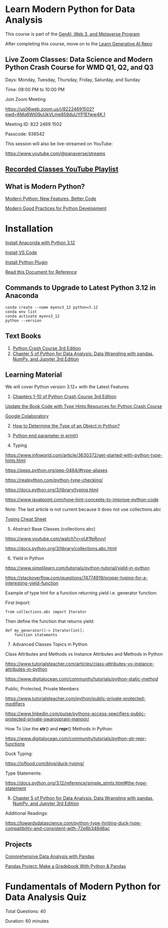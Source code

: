 # Learn Modern Python for Data Analysis

This course is part of the [GenAI, Web 3, and Metaverse Program](https://docs.google.com/presentation/d/1XVSZhmv4XH14YpyDxJIvYWiUrF1EO9tsUnle17wCLIc/edit?usp=sharing)

After completing this course, move on to the [Learn Generative AI Repo](https://github.com/panaverse/learn-generative-ai)

## Live Zoom Classes: Data Science and Modern Python Crash Course for WMD Q1, Q2, and Q3

Days: Monday, Tuesday, Thursday, Friday, Saturday, and Sunday

Time: 08:00 PM to 10:00 PM

Join Zoom Meeting

https://us06web.zoom.us/j/82224691502?pwd=6Mq6Wt09uUkVLme859duUYP1Efww4K.1

Meeting ID: 822 2469 1502

Passcode: 936542

This session will also be live-streamed on YouTube:
 
https://www.youtube.com/@panaverse/streams

## [Recorded Classes YouTube Playlist](https://www.youtube.com/playlist?list=PL0vKVrkG4hWrEujmnC7v2mSiaXMV_Tfu0)


## What is Modern Python?

[Modern Python: New Features, Better Code](https://www.easypost.com/blog/2022-09-14-modern-python-new-features-better-code)

[Modern Good Practices for Python Development](https://www.stuartellis.name/articles/python-modern-practices/)


# Installation

[Install Anaconda with Python 3.12](https://www.anaconda.com/download) 

[Install VS Code](https://code.visualstudio.com/)

[Install Python Plugin](https://marketplace.visualstudio.com/items?itemName=ms-python.python)

[Read this Document for Reference](https://python.plainenglish.io/typed-python-for-typescript-developers-791145e7171c)

## Commands to Upgrade to Latest Python 3.12 in Anaconda

    conda create --name myenv3_12 python=3.12
    conda env list
    conda activate myenv3_12
    python --version

## Text Books

1. [Python Crash Course 3rd Edition](https://www.amazon.com/Python-Crash-Course-Eric-Matthes/dp/1718502702/ref=sr_1_1)
2. [Chapter 5 of Python for Data Analysis: Data Wrangling with pandas, NumPy, and Jupyter 3rd Edition](https://www.amazon.com/Python-Data-Analysis-Wrangling-Jupyter/dp/109810403X/ref=sr_1_1)


## Learning Material

We will cover Python version 3.12+ with the Latest Features

1. [Chapters 1-10 of Python Crash Course 3rd Edition](https://www.amazon.com/Python-Crash-Course-Eric-Matthes/dp/1718502702/ref=sr_1_1)

[Update the Book Code with Type Hints
Resources for Python Crash Course](https://ehmatthes.github.io/pcc_3e/)

[Google Colaboratory](https://colab.google/)

2. [How to Determine the Type of an Object in Python?](https://itslinuxfoss.com/determine-type-object-python/) 

3. [Python end parameter in print()](https://www.geeksforgeeks.org/gfact-50-python-end-parameter-in-print/)

4. Typing
   
https://www.infoworld.com/article/3630372/get-started-with-python-type-hints.html

https://peps.python.org/pep-0484/#type-aliases

https://realpython.com/python-type-checking/

https://docs.python.org/3/library/typing.html 

https://www.javatpoint.com/type-hint-concepts-to-improve-python-code 

Note: The last article is not current because it does not use collections.abc 

[Typing Cheat Sheet](https://mypy.readthedocs.io/en/stable/cheat_sheet_py3.html)

5. Abstract Base Classes (collections.abc)

https://www.youtube.com/watch?v=oUt1feRoyvI 

https://docs.python.org/3/library/collections.abc.html 

6. Yield in Python

https://www.simplilearn.com/tutorials/python-tutorial/yield-in-python 

https://stackoverflow.com/questions/74774919/proper-typing-for-a-interesting-yield-function 

Example of type hint for a function returning yield i.e. generator function:

First Import:

    from collections.abc import Iterator

Then define the function that returns yield:

    def my_generator()-> Iterator[int]:
        function statements

7. Advanced Classes Topics in Python

Class Attributes and Methods vs Instance Attributes and Methods in Python

https://www.tutorialsteacher.com/articles/class-attributes-vs-instance-attributes-in-python

https://www.digitalocean.com/community/tutorials/python-static-method 

Public, Protected, Private Members

https://www.tutorialsteacher.com/python/public-private-protected-modifiers

https://www.linkedin.com/pulse/pythons-access-specifiers-public-protected-private-swarooprani-manoor/ 

How To Use the __str__() and __repr__() Methods in Python:

https://www.digitalocean.com/community/tutorials/python-str-repr-functions 

Duck Typing:

https://ioflood.com/blog/duck-typing/ 

Type Statements:

https://docs.python.org/3.12/reference/simple_stmts.html#the-type-statement 

8. [Chapter 5 of Python for Data Analysis: Data Wrangling with pandas, NumPy, and Jupyter 3rd Edition](https://www.amazon.com/Python-Data-Analysis-Wrangling-Jupyter/dp/109810403X/ref=sr_1_1)

Additional Readings:

https://towardsdatascience.com/python-type-hinting-duck-type-compatibility-and-consistent-with-72e8b348d8ac 

## Projects

[Comprehensive Data Analysis with Pandas](https://www.kaggle.com/code/prashant111/comprehensive-data-analysis-with-pandas)

[Pandas Project: Make a Gradebook With Python & Pandas](https://realpython.com/pandas-project-gradebook/)

# Fundamentals of Modern Python for Data Analysis Quiz
 

Total Questions: 40

Duration: 60 minutes 


